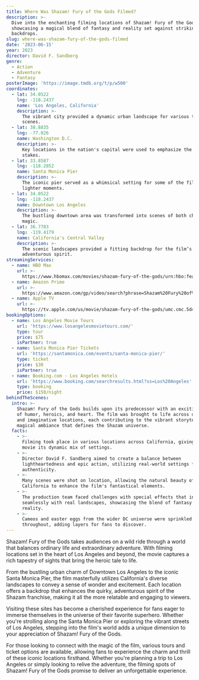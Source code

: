 ```yaml
---
title: Where Was Shazam! Fury of the Gods Filmed?
description: >-
  Dive into the enchanting filming locations of Shazam! Fury of the Gods,
  showcasing a magical blend of fantasy and reality set against striking
  backdrops.
slug: where-was-shazam-fury-of-the-gods-filmed
date: '2023-06-15'
year: 2023
director: David F. Sandberg
genre:
  - Action
  - Adventure
  - Fantasy
posterImage: 'https://image.tmdb.org/t/p/w500'
coordinates:
  - lat: 34.0522
    lng: -118.2437
    name: 'Los Angeles, California'
    description: >-
      The vibrant city provided a dynamic urban landscape for various thrilling
      scenes.
  - lat: 38.8835
    lng: -77.026
    name: Washington D.C.
    description: >-
      Key locations in the nation's capital were used to emphasize the story's
      stakes.
  - lat: 33.8587
    lng: -118.2852
    name: Santa Monica Pier
    description: >-
      The iconic pier served as a whimsical setting for some of the film's
      lighter moments.
  - lat: 34.0522
    lng: -118.2437
    name: Downtown Los Angeles
    description: >-
      The bustling downtown area was transformed into scenes of both chaos and
      magic.
  - lat: 36.7783
    lng: -119.4179
    name: California's Central Valley
    description: >-
      The scenic landscapes provided a fitting backdrop for the film’s
      adventurous spirit.
streamingServices:
  - name: HBO Max
    url: >-
      https://www.hbomax.com/movies/shazam-fury-of-the-gods/urn:hbo:feature:GXxMTZwN4HBu8nEABabgd
  - name: Amazon Prime
    url: >-
      https://www.amazon.com/gp/video/search?phrase=Shazam%20Fury%20of%20the%20Gods
  - name: Apple TV
    url: >-
      https://tv.apple.com/us/movie/shazam-fury-of-the-gods/umc.cmc.5d4cff5g3b3n6ckno45w8dqgw
bookingOptions:
  - name: Los Angeles Movie Tours
    url: 'https://www.losangelesmovietours.com/'
    type: tour
    price: $75
    isPartner: true
  - name: Santa Monica Pier Tickets
    url: 'https://santamonica.com/events/santa-monica-pier/'
    type: ticket
    price: $30
    isPartner: true
  - name: Booking.com - Los Angeles Hotels
    url: 'https://www.booking.com/searchresults.html?ss=Los%20Angeles'
    type: booking
    price: $150/night
behindTheScenes:
  intro: >-
    Shazam! Fury of the Gods builds upon its predecessor with an exciting blend
    of humor, heroics, and heart. The film was brought to life across diverse
    and imaginative locations, each contributing to the vibrant storytelling and
    magical ambiance that defines the Shazam universe.
  facts:
    - >-
      Filming took place in various locations across California, giving the
      movie its dynamic mix of settings.
    - >-
      Director David F. Sandberg aimed to create a balance between
      lightheartedness and epic action, utilizing real-world settings for
      authenticity.
    - >-
      Many scenes were shot on location, allowing the natural beauty of
      California to enhance the film's fantastical elements.
    - >-
      The production team faced challenges with special effects that integrated
      seamlessly with real landscapes, showcasing the blend of fantasy and
      reality.
    - >-
      Cameos and easter eggs from the wider DC universe were sprinkled
      throughout, adding layers for fans to discover.
---
```


<ShazamFuryOfTheGodsGuide />

Shazam! Fury of the Gods takes audiences on a wild ride through a world that balances ordinary life and extraordinary adventure. With filming locations set in the heart of Los Angeles and beyond, the movie captures a rich tapestry of sights that bring the heroic tale to life.

From the bustling urban charm of Downtown Los Angeles to the iconic Santa Monica Pier, the film masterfully utilizes California's diverse landscapes to convey a sense of wonder and excitement. Each location offers a backdrop that enhances the quirky, adventurous spirit of the Shazam franchise, making it all the more relatable and engaging to viewers.

Visiting these sites has become a cherished experience for fans eager to immerse themselves in the universe of their favorite superhero. Whether you're strolling along the Santa Monica Pier or exploring the vibrant streets of Los Angeles, stepping into the film's world adds a unique dimension to your appreciation of Shazam! Fury of the Gods.

For those looking to connect with the magic of the film, various tours and ticket options are available, allowing fans to experience the charm and thrill of these iconic locations firsthand. Whether you're planning a trip to Los Angeles or simply looking to relive the adventure, the filming spots of Shazam! Fury of the Gods promise to deliver an unforgettable experience.
